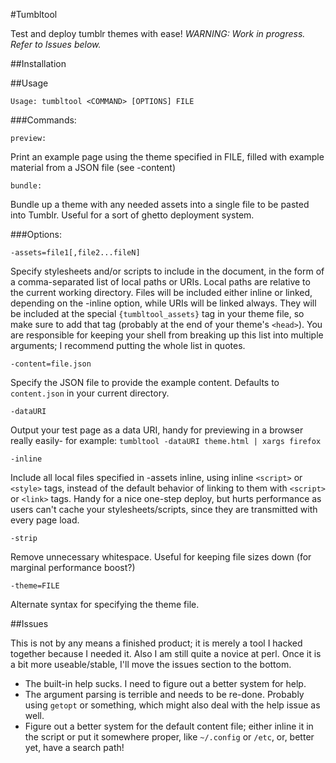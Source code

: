 #Tumbltool

Test and deploy tumblr themes with ease! _WARNING: Work in progress. Refer to Issues below._

##Installation


##Usage

`Usage: tumbltool <COMMAND> [OPTIONS] FILE`

###Commands:

`preview:`

Print an example page using the theme specified in FILE, filled with example material from a JSON file (see -content)

`bundle:`

Bundle up a theme with any needed assets into a single file to be pasted into Tumblr. Useful for a sort of ghetto deployment system.

###Options:

`-assets=file1[,file2...fileN]`

Specify stylesheets and/or scripts to include in the document, in the form of a comma-separated list of local paths or URIs. Local paths are relative to the current working directory. Files will be included either inline or linked, depending on the -inline option, while URIs will be linked always. They will be included at the special `{tumbltool_assets}` tag in your theme file, so make sure to add that tag (probably at the end of your theme's `<head>`). You are responsible for keeping your shell from breaking up this list into multiple arguments; I recommend putting the whole list in quotes.

`-content=file.json`

Specify the JSON file to provide the example content. Defaults to `content.json` in your current directory.

`-dataURI`

Output your test page as a data URI, handy for previewing in a browser really easily- for example: `tumbltool -dataURI theme.html | xargs firefox`

`-inline`

Include all local files specified in -assets inline, using inline `<script>` or `<style>` tags, instead of the default behavior of linking to them with `<script>` or `<link>` tags. Handy for a nice one-step deploy, but hurts performance as users can't cache your stylesheets/scripts, since they are transmitted with every page load.

`-strip`

Remove unnecessary whitespace. Useful for keeping file sizes down (for marginal performance boost?)

`-theme=FILE`

Alternate syntax for specifying the theme file.

##Issues

This is not by any means a finished product; it is merely a tool I hacked together because I needed it. Also I am still quite a novice at perl. Once it is a bit more useable/stable, I'll move the issues section to the bottom.

- The built-in help sucks. I need to figure out a better system for help.
- The argument parsing is terrible and needs to be re-done. Probably using `getopt` or something, which might also deal with the help issue as well.
- Figure out a better system for the default content file; either inline it in the script or put it somewhere proper, like `~/.config` or `/etc`, or, better yet, have a search path!

